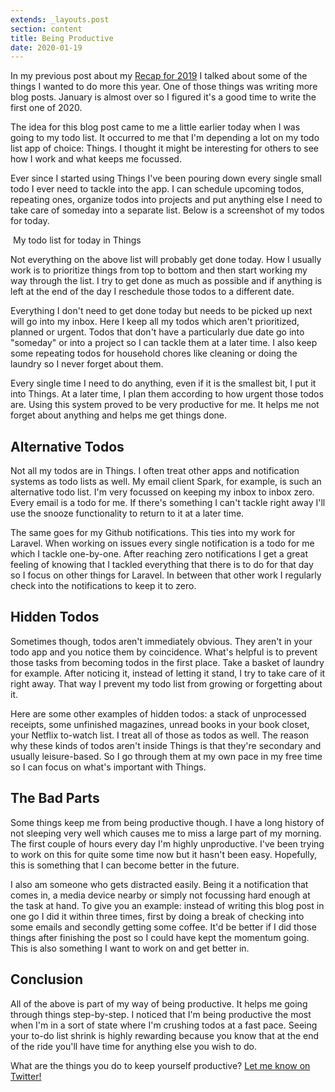 ```yaml
---
extends: _layouts.post
section: content
title: Being Productive
date: 2020-01-19
---
```

In my previous post about my [Recap for 2019](https://driesvints.com/blog/2019-recap/) I talked about some of the things I wanted to do more this year. One of those things was writing more blog posts. January is almost over so I figured it's a good time to write the first one of 2020.

The idea for this blog post came to me a little earlier today when I was going to my todo list. It occurred to me that I'm depending a lot on my todo list app of choice: Things. I thought it might be interesting for others to see how I work and what keeps me focussed.

Ever since I started using Things I've been pouring down every single small todo I ever need to tackle into the app. I can schedule upcoming todos, repeating ones, organize todos into projects and put anything else I need to take care of someday into a separate list. Below is a screenshot of my todos for today.

<p class="image">
    <img src="/assets/images/posts/being-productive/things.jpg" alt="">
    <span>My todo list for today in Things</span>
</p>

Not everything on the above list will probably get done today. How I usually work is to prioritize things from top to bottom and then start working my way through the list. I try to get done as much as possible and if anything is left at the end of the day I reschedule those todos to a different date. 

Everything I don't need to get done today but needs to be picked up next will go into my inbox. Here I keep all my todos which aren't prioritized, planned or urgent. Todos that don't have a particularly due date go into "someday" or into a project so I can tackle them at a later time. I also keep some repeating todos for household chores like cleaning or doing the laundry so I never forget about them.

Every single time I need to do anything, even if it is the smallest bit, I put it into Things. At a later time, I plan them according to how urgent those todos are. Using this system proved to be very productive for me. It helps me not forget about anything and helps me get things done.

## Alternative Todos

Not all my todos are in Things. I often treat other apps and notification systems as todo lists as well. My email client Spark, for example, is such an alternative todo list. I'm very focussed on keeping my inbox to inbox zero. Every email is a todo for me. If there's something I can't tackle right away I'll use the snooze functionality to return to it at a later time.

The same goes for my Github notifications. This ties into my work for Laravel. When working on issues every single notification is a todo for me which I tackle one-by-one. After reaching zero notifications I get a great feeling of knowing that I tackled everything that there is to do for that day so I focus on other things for Laravel. In between that other work I regularly check into the notifications to keep it to zero.

## Hidden Todos

Sometimes though, todos aren't immediately obvious. They aren't in your todo app and you notice them by coincidence. What's helpful is to prevent those tasks from becoming todos in the first place. Take a basket of laundry for example. After noticing it, instead of letting it stand, I try to take care of it right away. That way I prevent my todo list from growing or forgetting about it.

Here are some other examples of hidden todos: a stack of unprocessed receipts, some unfinished magazines, unread books in your book closet, your Netflix to-watch list. I treat all of those as todos as well. The reason why these kinds of todos aren't inside Things is that they're secondary and usually leisure-based. So I go through them at my own pace in my free time so I can focus on what's important with Things.

## The Bad Parts

Some things keep me from being productive though. I have a long history of not sleeping very well which causes me to miss a large part of my morning. The first couple of hours every day I'm highly unproductive. I've been trying to work on this for quite some time now but it hasn't been easy. Hopefully, this is something that I can become better in the future.

I also am someone who gets distracted easily. Being it a notification that comes in, a media device nearby or simply not focussing hard enough at the task at hand. To give you an example: instead of writing this blog post in one go I did it within three times, first by doing a break of checking into some emails and secondly getting some coffee. It'd be better if I did those things after finishing the post so I could have kept the momentum going. This is also something I want to work on and get better in.

## Conclusion

All of the above is part of my way of being productive. It helps me going through things step-by-step. I noticed that I'm being productive the most when I'm in a sort of state where I'm crushing todos at a fast pace. Seeing your to-do list shrink is highly rewarding because you know that at the end of the ride you'll have time for anything else you wish to do.

What are the things you do to keep yourself productive? [Let me know on Twitter!](https://twitter.com/driesvints)
